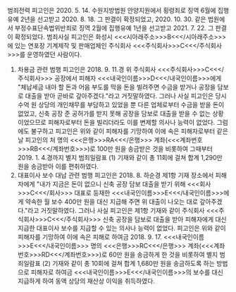 범죄전력
피고인은 2020. 5. 14. 수원지방법원 안양지원에서 횡령죄로 징역 6월에 집행유예 2년을 선고받고 2020. 8. 18. 그 판결이 확정되었고, 2020. 10. 30. 같은 법원에서 부정수표단속법위반죄로 징역 2월에 집행유예 1년을 선고받고 2021. 7. 22. 그 판결이 확정되었다.
범죄사실
피고인은 화성시 <<<시아래주소>>>B<<</시아래주소>>>에 있는 연포장 기계제작 및 판매업체인 주식회사 <<<주식회사>>>C<<</주식회사>>>를 운영하였던 사람이다.
1. 차용금 관련 범행
피고인은 2018. 9. 11.경 위 주식회사 <<<주식회사>>>C<<</주식회사>>> 공장에서 피해자 <<<내국인이름>>>D<<</내국인이름>>>에게 "체납세금 내야 할 돈과 어음 부도를 막을 돈을 빌려주면 수금을 받거나 공장을 담보로 대출을 받아 곧바로 갚아주겠다."라고 거짓말하였다. 그러나 사실 피고인은 당시 수억 원 상당의 개인채무를 부담하고 있었을 뿐 다른 업체로부터 수금을 받을 돈이 없었고, 신축 공장 준 공허가를 받지 못해 공장을 담보로 대출을 받을 수 없는 상황이었으므로 피해자로부터 돈을 빌리더라도 이를 변제할 의사나 능력이 없었다.
그럼에도 불구하고 피고인은 위와 같이 피해자를 기망하여 이에 속은 피해자로부터 같은 날 피고인의 처 명의 <<<은행>>>RA<<</은행>>> 계좌(<<<계좌번호>>>RB<<</계좌번호>>>)로 100만 원을 송금받은 것을 비롯하여 그때부터 2019. 1. 4.경까지 별지 범죄일람표 (1) 기재와 같이 총 11회에 걸쳐 합계 1,290만 원을 송금받아 이를 편취하였다.
2. 대표이사 보수 대납 관련 범행
피고인은 2018. 8. 하순경 제1항 기재 장소에서 피해자에게 "내가 지금은 돈이 없으니 신축 공장 담보 대출을 받기 위해 <<<회사>>>C<<</회사>>> 대표로 등재한 <<<내국인이름>>>E<<</내국인이름>>>에게 약속한 월 보수 400만 원을 대신 지급해 주면 위 대출이 나오는 대로 갚아주겠다."라고 거짓말하였다. 그러나 사실 피고인은 제1항 기재와 같이 주식회사 <<<주식회사>>>C<<</주식회사>>> 신축 공장을 담보로 대출을 받아 피해자에게 대신 지급한 대표이사 보수를 지급할 수 있는 의사나 능력이 없었다.
피고인은 위와 같이 피해자를 기망하여 이에 속은 피해로 하여금 2018. 9. 17. <<<내국인이름>>>E<<</내국인이름>>> 명의 <<<은행>>>RC<<</은행>>> 계좌(<<<계좌번호>>>RD<<</계좌번호>>>)로 60만 원을 송금하게 한 것을 비롯하여 별지 범죄일람표 (2) 기재와 같이 총 10회에 걸쳐 합계 1,680만 원을 송금하도록 하는 방법으로 피해자로 하여금 <<<내국인이름>>>E<<</내국인이름>>>의 보수를 대신 지급하게 하여 동액 상당의 재산상 이익을 취득하였다.